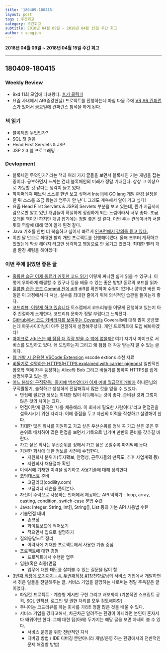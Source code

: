 ```yaml
---
title: '180409-180415'  
layout: post  
tags : 주간회고
category: 주간회고
subtitle: 2018년 04월 09일 ~ 2018년 04월 15일 주간 회고
author : sungjun
---
```


**2018년 04월 09일 ~ 2018년 04월 15일 주간 회고** 

---

## 180409-180415

### Weekly Review
  - 9xd 11회 모임에 다녀왔다. [후기 클릭 !!](https://gwonsungjun.github.io/meetup/2018/04/15/9xd11meeting/#)
  - 요즘 사내에서 AR(증강현실) 프로젝트를 진행하는데 마침 다음 주에 [VR,AR 컨퍼런스](http://www.seoulvrar.com/index.php)가 있어서 금요일에 컨퍼런스 참석을 하게 된다.

### 책 읽기
  - 블록체인 무엇인가?
  - SQL 첫 걸음
  - Head First Servlets & JSP
  - JSP 2.3 웹 프로그래밍

### Devlopment
  - 블록체인 무엇인가? 라는 책과 여러 가지 글들을 보면서 블록체인 기본 개념을 잡는 중이다. 공부하면서 느끼는 건데 블록체인의 미래가 정말 기대된다. 상상 그 이상으로 가능할 것 같다는 생각이 들고 있다.
  - 하이퍼레져 패브릭 소스를 한번 보고 싶어서 [Intellij에 GO lang 개발 환경 설정](https://gwonsungjun.github.io/golang/2018/04/09/intellij_golang/)을 한 뒤 소스를 조금 봤는데 엄두가 안 난다. 그래도 계속해서 알아 가고 싶다!
  - 요즘 Head First Servlets & JSP의 Servlets 부분을 보고 있는데, 뭔가 지금까지 감으로만 알고 있던 개념들이 확실하게 정립하게 되는 느낌이라서 너무 좋다. 조금 오래된 책이긴 하지만 개념 잡기에는 정말 좋은 것 같다. 이번 주는 컨테이너와 서블릿의 역할에 대해 많이 알게 된것 같다.
  - Java 기초를 한번 더 복습하고 싶어서 빠르게 [인프런에서 강의를 듣고 있다.](https://www.inflearn.com/course/%EC%8B%A4%EC%A0%84-%EC%9E%90%EB%B0%94-%EA%B0%95%EC%A2%8C/)
  - 이번 달 안으로 최대한 빨리 개인 프로젝트를 진행해야겠다. 올해 초부터 계획하고 있었는데 막상 해야지 라고만 생각하고 행동으로 안 옮기고 있었다. 최대한 빨리 개발 환경 세팅을 해야겠다!

### 이번 주에 읽었던 좋은 글
  - [훌륭한 습관 어제 동료가 커밋한 코드 읽기](http://ohyecloudy.com/pnotes/archives/1629/) 이렇게 짜니깐 쉽게 읽을 수 있구나. 이렇게 우아하게 해결할 수 있구나 등을 배울 수 있는 좋은 방법! 동료의 코드를 읽자
  - [훌륭한 습관 코드 Commit 전에 diff](http://ohyecloudy.com/pnotes/archives/1435/)  diff를 확인하며 수정이 없거나 공백만 바뀐 파일은 이 과정에서 다 쳐냄, 실수를 최대한 줄이기 위해 의식적인 습관을 들이는게 좋다.
  - [코드리뷰, 이렇게 하고 있습니다](https://tosslab.github.io/codereview/2015/12/18/%EC%BD%94%EB%93%9C%EB%A6%AC%EB%B7%B0-%EC%9D%B4%EB%A0%87%EA%B2%8C-%ED%95%98%EA%B3%A0-%EC%9E%88%EB%8B%A4.html)
토스랩에서 코드리뷰를 어떻게 진행하고 있는지 아주 친절하게 소개한다. 코드리뷰 문화가 정말 부럽다고 느껴졌다.
  - [GitHub에서 코드 커버리지를 보여주는 Coveralls](https://blog.outsider.ne.kr/954) Coveralls에 대해 많이 궁금했는데 아웃사이더님이 아주 친절하게 설명해주셨다. 개인 프로젝트에 도입 해봐야겠다!
  - [마이크로 서비스는 왜 점점 더 각광 받을 수 밖에 없을까?](http://www.popit.kr/%EB%A7%88%EC%9D%B4%ED%81%AC%EB%A1%9C-%EC%84%9C%EB%B9%84%EC%8A%A4%EB%8A%94-%EC%99%9C-%EC%A0%90%EC%A0%90-%EB%8D%94-%EA%B0%81%EA%B4%91%EC%9D%84-%EB%B0%9B%EC%9D%84-%EC%88%98-%EB%B0%96%EC%97%90-%EC%97%86/)  여기 저기서 마이크로 서비스를 도입하고 있다. 왜 도입하는지 그리고 왜 점점 더 각광 받는지 알 수 있는 글이다.
  - [웹 개발 시 유용한 VSCode Extension](http://jetalog.net/70) vscode extions 추천 자료
  - [비둘기로 설명하는 HTTPS(HTTPS explained with carrier pigeons)](https://www.vobour.com/%EB%B9%84%EB%91%98%EA%B8%B0%EB%A1%9C-%EC%84%A4%EB%AA%85%ED%95%98%EB%8A%94-https-https-explained-with-car) 일반적인 암호학 책에 자주 등장하는 Alice와 Bob 그리고 비둘기를 통하여 HTTPS를 쉽게 설명해주고 있는 글.
  - [ 어느 봄날의 구직활동:: 졸지에 백수였다가 이제 예비 월급쟁이개발자](http://java.ihoney.pe.kr/504) 허니몬님의 구직활동기, 솔직하고 생생하게 전달해줘서 많은 것을 얻을 수 있었다.
    - 면접에 필요한 정보는 최대한 많이 획득해두는 것이 좋다. 준비된 것과 그렇지 않은 것의 차이는 크다.
    - 면접이란게 결국은 '나를 채용해라. 이 회사에 필요한 사람이다.'라고 면접관을 설득시키기 위한 자리다. 이에 중점을 두고 자신의 이력을 작성하고 설명해야 한다.
    - 최대한 많은 회사를 지원하고 가고 싶은 우선순위를 정해 꼭 가고 싶은 곳은 후순위로 배치하여 많은 면접을 보면서 기록으로 남기며 만반의 준비를 갖추길 바란다.
    - 가고 싶은 회사는 우선순위를 정해서 가고 싶은 곳일수록 마지막에 둔다.
    - 지원한 회사에 대한 정보를 사전에 수집한다.
      - 지원회사 분위기(투자확보, 안정성, 근무자들의 만족도, 추후 사업계획 등)
      - 지원회사 채용절차 확인
    - 이력서에 기재한 이력을 상기하고 사용기술에 대해 정리한다.
    - 코딩테스트 준비
      - 코딜리티(codility.com)
      - 코딜리티 레슨을 풀어본다.
    - 자신이 주력으로 사용하는 언어에서 제공하는 API 익히기 - loop, array, casting, condition, swtich-case 문법 수련
    - Java: Integer, String, int[], String[], List 등의 기본 API 사용법 수련
    - 기술면접 대비
      - 손코딩
      - 화이트보드에 적어보기
      - 적으면서 입으로 설명하기
    - 질의응답노트 정리
      - 이력서에 기재한 프로젝트에서 사용한 기술 중심
    - 프로젝트에 대한 경험
      - 프로젝트에서 수행한 업무
    - 임원(혹은 최종)면접
      - 업무에 대한 태도를 살펴볼 수 있는 질문을 많이 함
  - [3번째 직장에 오기까지 - 4. 두번째직장 #1](http://jojoldu.tistory.com/284)창천향로님의 서비스 기업에서 개발하면서 겪은 일들을 전달해주는 글. 서비스 기업을 갈망하는 나로써는 정말 주옥같은 글이었다.
    - 파일럿 프로젝트 - 계층형 게시판 구현 그리고 배포까지 (기본적인 스크립트 공격, SQL 인잭션, 로그인 및 권한 처리를 모두 검토해야함)
    - 주니어는 코드리뷰를 하는 회사를 가라!! 정말 많은 것을 배울 수 있다.
    - 서비스 기업을 갔다고해서, 차근차근 알려주는 환경이 아니라면 본인이 혼자서 다 배워야만 한다. 그에 대한 팁(아래) 두가지는 해당 글을 보면 자세히 볼 수 있다.
      - 서비스 운영을 위한 전반적인 지식
      - 디버깅 방법 ( IDE 디버깅 뿐만아니라 개발/운영 하는 환경에서의 전반적인 문제 해결방 방법)
